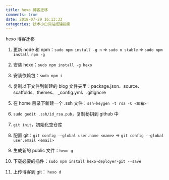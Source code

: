 ```yaml
---
title: hexo 博客迁移
comments: true
date: 2018-07-29 16:13:33
categories: 技术小白网站搭建指南
---
```


hexo 博客迁移

<!--more-->

1.  更新 node 和 npm：`sudo npm install -g n` => `sudo n stable` => `sudo npm install npm -g`

2.  安装 hexo：`sudo npm install -g hexo`

3.  安装依赖包：`sudo npm i`

4.  复制以下文件到新建的 blog 文件夹里：package.json、source、scaffolds、themes、
    \_config.yml、.gitignore

5.  在 home 目录下新建一个 .ssh 文件：`ssh-keygen -t rsa -C <邮箱>`

6.  `sudo gedit .ssh/id_rsa.pub`，复制秘钥到 github 中

7.  `git init`，初始化空仓库

8.  配置 git：`git config -–global user.name <name>` => `git config --global user.email <email>`

9.  生成新的 public 文件：`hexo g`

10. 下载必要的插件：`sudo npm install hexo-deployer-git --save`

11. 上传博客到 git： `hexo d`

